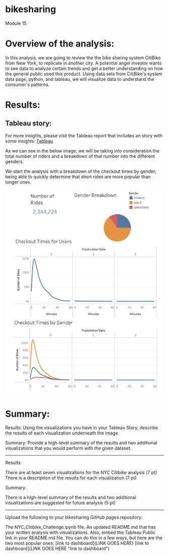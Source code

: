 # bikesharing
Module 15

# Overview of the analysis:

In this analysis, we are going to review the the bike sharing system CitiBike from New York, to replicate in another city.
A potential angel investor wants to see data to analyze certain trends and get a better understanding on how the general public used this product. 
Using data sets from CitiBike's system data page, python, and tableau, we will visualize data to understand the consumer's patterns.


# Results:

## Tableau story:

For more insights, please visit the Tableau report that includes an story with some insights: [Tableau](https://public.tableau.com/app/profile/sofia.w6988/viz/Chellenge15/Dashboard1)

As we can see in the below image, we will be taking into consideration the total number of riders and a breakdown of that number into the different genders.

We start the analysis with a breakdown of the checkout times by gender, being able to quickly determine that short rides are more popular than longer ones.

![Alt text](https://github.com/sofiwolfes/bikesharing/blob/main/Resources/Image1.png)




# Summary:


Results: Using the visualizations you have in your Tableau Story, describe the results of each visualization underneath the image.

Summary: Provide a high-level summary of the results and two additional visualizations that you would perform with the given dataset.


---------------

Results:

There are at least seven visualizations for the NYC Citibike analysis (7 pt)
There is a description of the results for each visualization (7 pt)

Summary:

There is a high-level summary of the results and two additional visualizations are suggested for future analysis (5 pt)


----------

Upload the following to your bikesharing GitHub pages repository:

The NYC_Citibike_Challenge.ipynb file.
An updated README.md that has your written analysis with visualizations. Also, embed the Tableau Public link in your README.md file. You can do this in a few ways, but here are the two most popular ones:
[link to dashboard](LINK GOES HERE)
[link to dashboard](LINK GOES HERE "link to dashboard")
